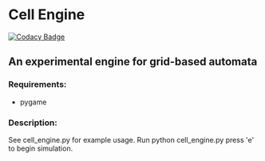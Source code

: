# Cell Engine

[![Codacy Badge](https://api.codacy.com/project/badge/Grade/f5e54a14baa643be87433741950ff4c9)](https://www.codacy.com/app/fiddlerwoaroof/cell_engine?utm_source=github.com&utm_medium=referral&utm_content=fiddlerwoaroof/cell_engine&utm_campaign=badger)

## An experimental engine for grid-based automata

### Requirements:

- pygame

### Description:

See cell\_engine.py for example usage. Run python cell\_engine.py press 'e' to begin simulation.

